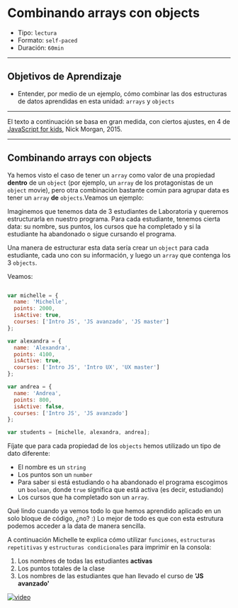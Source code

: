 # Combinando arrays con objects

- Tipo: `lectura`
- Formato: `self-paced`
- Duración: `60min`

***

## Objetivos de Aprendizaje

- Entender, por medio de un ejemplo, cómo combinar las dos estructuras de datos
  aprendidas en esta unidad: `arrays` y `objects`

***

El texto a continuación se basa en gran medida, con ciertos ajustes, en 4 de
[JavaScript for kids](http://pepa.holla.cz/wp-content/uploads/2015/11/JavaScript-for-Kids.pdf),
Nick Morgan, 2015.

***

## Combinando arrays con objects

Ya hemos visto el caso de tener un `array` como valor de una propiedad
**dentro** de un `object` (por ejemplo, un `array` de los protagonistas de un
`object` movie), pero otra combinación bastante común para agrupar data es
tener un `array` **de** `objects`.Veamos un ejemplo:

Imaginemos que tenemos data de 3 estudiantes de Laboratoria y queremos
estructurarla en nuestro programa. Para cada estudiante, tenemos cierta data:
su nombre, sus puntos, los cursos que ha completado y si la estudiante ha
abandonado o sigue cursando el programa.

Una manera de estructurar esta data sería crear un `object` para cada
estudiante, cada uno con su información, y luego un `array` que contenga los 3 `objects`.

Veamos:

```js

var michelle = {
  name: 'Michelle',
  points: 2000,
  isActive: true,
  courses: ['Intro JS', 'JS avanzado', 'JS master']
};

var alexandra = {
  name: 'Alexandra',
  points: 4100,
  isActive: true,
  courses: ['Intro JS', 'Intro UX', 'UX master']
};

var andrea = {
  name: 'Andrea',
  points: 800,
  isActive: false,
  courses: ['Intro JS', 'JS avanzado']
};

var students = [michelle, alexandra, andrea];

```

Fíjate que para cada propiedad de los `objects` hemos utilizado un tipo de dato
diferente:

- El nombre es un `string`
- Los puntos son un `number`
- Para saber si está estudiando o ha abandonado el programa escogimos un
  `boolean`, donde `true` significa que está activa (es decir, estudiando)
- Los cursos que ha completado son un `array`.

Qué lindo cuando ya vemos todo lo que hemos aprendido aplicado en un solo
bloque de código, ¿no? :) Lo mejor de todo es que con esta estrutura podemos
acceder a la data de manera sencilla.

A continuación Michelle te explica cómo utilizar `funciones`, `estructuras
repetitivas` y `estructuras condicionales` para imprimir en la consola:

1. Los nombres de todas las estudiantes **activas**
2. Los puntos totales de la clase
3. Los nombres de las estudiantes que han llevado el curso de **'JS avanzado'**

[![video](https://img.youtube.com/vi/M4vXJ62IIlI/0.jpg)](https://www.youtube.com/watch?v=M4vXJ62IIlI)
